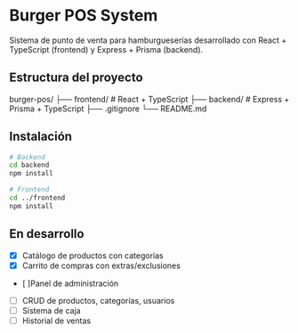 # Burger POS System

Sistema de punto de venta para hamburgueserías desarrollado con React + TypeScript (frontend) y Express + Prisma (backend).

## Estructura del proyecto

burger-pos/
├── frontend/ # React + TypeScript
├── backend/ # Express + Prisma + TypeScript
├── .gitignore
└── README.md

## Instalación

```bash
# Backend
cd backend
npm install

# Frontend
cd ../frontend
npm install
```

## En desarrollo

- [x] Catálogo de productos con categorías
- [x] Carrito de compras con extras/exclusiones
- [ ]Panel de administración
- [ ] CRUD de productos, categorías, usuarios
- [ ] Sistema de caja
- [ ] Historial de ventas

